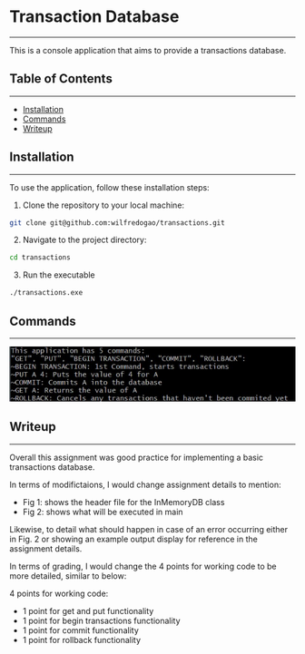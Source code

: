# Transaction Database
-------

This is a console application that aims to provide a transactions database.

## Table of Contents
-------
- [Installation](#Installation)
- [Commands](#Commands)
- [Writeup](#Writeup)

## Installation
-------
To use the application, follow these installation steps:

1. Clone the repository to your local machine:
```bash
git clone git@github.com:wilfredogao/transactions.git
```
2. Navigate to the project directory:
```bash
cd transactions
```
3. Run the executable
```bash
./transactions.exe
```

## Commands
-------
![Console Commands](images/consoleCmds.jpg)

## Writeup
-------

Overall this assignment was good practice for implementing a basic transactions database. 

In terms of modifictaions, I would change assignment details to mention:
* Fig 1: shows the header file for the InMemoryDB class
* Fig 2: shows what will be executed in main

Likewise, to detail what should happen in case of an error occurring either in Fig. 2 or showing an example output display for reference in the assignment details.

In terms of grading, I would change the 4 points for working code to be more detailed, similar to below:

4 points for working code:
* 1 point for get and put functionality
* 1 point for begin transactions functionality
* 1 point for commit functionality
* 1 point for rollback functionality


